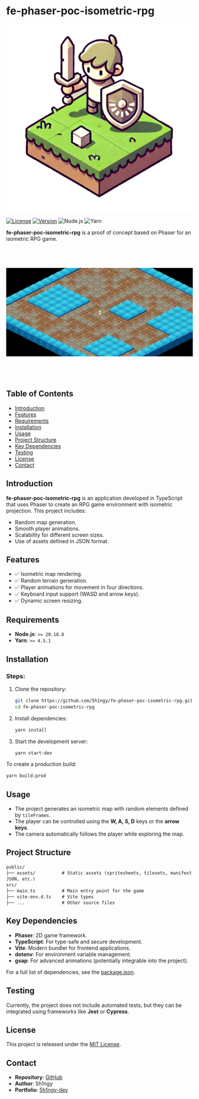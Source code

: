 # **fe-phaser-poc-isometric-rpg**

<p align="center">
  <img src="./assets/logo.png" alt="logo" width="512">
</p>

[![License](https://img.shields.io/badge/license-MIT-blue.svg)](./LICENSE)
[![Version](https://img.shields.io/badge/version-1.0.0-blue)](#)
![Node.js](https://img.shields.io/badge/node-%3E%3D20.18.0-green)
![Yarn](https://img.shields.io/badge/yarn-%3E%3D4.5.1-green)

**fe-phaser-poc-isometric-rpg** is a proof of concept based on Phaser for an isometric RPG game.

<p align="center">
      <img src="./assets/preview.png" style="height: 350px; object-fit: contain;">
</p>

## **Table of Contents**

- [Introduction](#introduction)
- [Features](#features)
- [Requirements](#requirements)
- [Installation](#installation)
- [Usage](#usage)
- [Project Structure](#project-structure)
- [Key Dependencies](#key-dependencies)
- [Testing](#testing)
- [License](#license)
- [Contact](#contact)

## **Introduction**

**fe-phaser-poc-isometric-rpg** is an application developed in TypeScript that uses Phaser to create an RPG game environment with isometric projection. This project includes:

- Random map generation.
- Smooth player animations.
- Scalability for different screen sizes.
- Use of assets defined in JSON format.

## **Features**

- ✅ Isometric map rendering.
- ✅ Random terrain generation.
- ✅ Player animations for movement in four directions.
- ✅ Keyboard input support (WASD and arrow keys).
- ✅ Dynamic screen resizing.

## **Requirements**

- **Node.js**: `>= 20.18.0`
- **Yarn**: `>= 4.5.1`

## **Installation**

### Steps:

1. Clone the repository:
   ```bash
   git clone https://github.com/5h1ngy/fe-phaser-poc-isometric-rpg.git
   cd fe-phaser-poc-isometric-rpg
   ```

2. Install dependencies:
   ```bash
   yarn install
   ```

3. Start the development server:
   ```bash
   yarn start:dev
   ```

To create a production build:
```bash
yarn build:prod
```

## **Usage**

- The project generates an isometric map with random elements defined by `tileFrames`.
- The player can be controlled using the **W, A, S, D** keys or the **arrow keys**.
- The camera automatically follows the player while exploring the map.

## **Project Structure**

```plaintext
public/
├── assets/          # Static assets (spritesheets, tilesets, manifest JSON, etc.)
src/
├── main.ts          # Main entry point for the game
├── vite-env.d.ts    # Vite types
├── ...              # Other source files
```

## **Key Dependencies**

- **Phaser**: 2D game framework.
- **TypeScript**: For type-safe and secure development.
- **Vite**: Modern bundler for frontend applications.
- **dotenv**: For environment variable management.
- **gsap**: For advanced animations (potentially integrable into the project).

For a full list of dependencies, see the [package.json](./package.json).

## **Testing**

Currently, the project does not include automated tests, but they can be integrated using frameworks like **Jest** or **Cypress**.

## **License**

This project is released under the [MIT License](./LICENSE).

## **Contact**

- **Repository**: [GitHub](https://github.com/5h1ngy/fe-phaser-poc-isometric-rpg)
- **Author**: 5h1ngy
- **Portfolio**: [5h1ngy-dev](https://5h1ngy-dev.click/)

